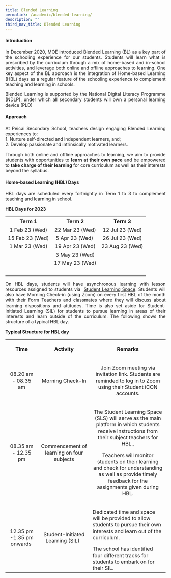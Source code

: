 ```yaml
---
title: Blended Learning
permalink: /academic/blended-learning/
description: ""
third_nav_title: Blended Learning
---
```

<h4><strong>Introduction</strong></h4>
<p><p align="justify">In December 2020, MOE introduced Blended Learning (BL) as a key part of the schooling experience for our students. Students will learn what is prescribed by the curriculum through a mix of home-based and in-school activities, and leverage both online and offline approaches to learning. One key aspect of the BL approach is the integration of Home-based Learning (HBL) days as a regular feature of the schooling experience to complement teaching and learning in schools.</p>
<p><p align="justify">Blended Learning is supported by the National Digital Literacy Programme (NDLP), under which all secondary students will own a personal learning device (PLD) </p>
<h4><strong>Approach</strong></h4>
<p><p align="justify">At Peicai Secondary School, teachers design engaging Blended Learning experiences to:<br />1. Nurture self-directed and independent learners, and;<br />2. Develop passionate and intrinsically motivated learners.</p>
<p><p align="justify">Through both online and offline approaches to learning, we aim to provide students with opportunities to  <strong>learn at their own pace</strong>&nbsp;and be empowered to&nbsp;<strong>take charge of their learning</strong>&nbsp;for core curriculum as well as their interests beyond the syllabus.&nbsp;</p>
<h4><strong>Home-based Learning (HBL) Days</strong></h4>
<p><p align="justify"> HBL days are scheduled every fortnightly in Term 1 to 3 to complement teaching and learning in school.</p>
<p><strong>HBL Days for 2023</strong></p>
</p>
<table style="margin-left: auto; margin-right: auto;">
<tbody>
<tr>
<th style="text-align: center;">Term 1</th>
<th style="text-align: center;">Term 2</th>
<th style="text-align: center;">Term 3</th>
</tr>
<tr>
<td style="text-align: center;">1 Feb 23 (Wed)</td>
<td style="text-align: center;">22 Mar 23 (Wed)</td>
<td style="text-align: center;">12 Jul 23 (Wed)</td>
</tr>
<tr>
<td style="text-align: center;">15 Feb 23 (Wed)</td>
<td style="text-align: center;">5 Apr 23 (Wed)&nbsp;</td>
<td style="text-align: center;">26 Jul 23 (Wed)
	</td>	
</tr>
<tr>
<td style="text-align: center;"> 1 Mar 23 (Wed)</td>
<td style="text-align: center;"> 19 Apr 23 (Wed)</td>	
<td style="text-align: center;">23 Aug 23 (Wed)
	</td>
	<tr>
<td style="text-align: center;"> </td>
<td style="text-align: center;"> 3 May 23 (Wed) </td>	
<td style="text-align: center;"></td>
	<tr>
<td style="text-align: center;"> </td>
<td style="text-align: center;"> 17 May 23 (Wed)</td>	
<td style="text-align: center;"></td>	
</tr>
<tr>
<td style="text-align: center;">&nbsp;</td>
<td style="text-align: center;">&nbsp;</td>
</td>
</tr>
</tbody>
</table>

<p><p align="justify">On HBL days, students will have asynchronous learning with lesson resources assigned to students via &nbsp;<a href="https://vle.learning.moe.edu.sg/login/" target="_blank" rel="noopener">Student Learning Space</a>.&nbsp;Students will also have Morning Check-in (using Zoom) on every first HBL of the month with their Form Teachers and classmates where they will discuss about learning dispositions and attitudes. Time is also set aside for Student-Initiated Learning (SIL) for students to pursue learning in areas of their interests and learn outside of the curriculum. The following shows the structure of a typical HBL day.</p>
<p><strong>Typical Structure for HBL day</strong></p>
<table>
<tbody>
<tr>
<th style="text-align: center;">
<p>Time</p>
</th>
<th style="text-align: center;">
<p>Activity</p>
</th>
<th style="text-align: center;">
<p>Remarks</p>
</th>
</tr>
<tr>
<td style="text-align: center;">
<p>08.20 am - 08.35 am</p>
</td>
<td style="text-align: center;">
<p>Morning Check-In</p>
</td>
<td style="text-align: center;">
<p>Join Zoom meeting via invitation link. Students are reminded to log in to Zoom using their Student iCON accounts.</p>
</td>
</tr>
<tr>
<td style="text-align: center;">
<p>08.35 am - 12.35 pm</p>
</td>
<td style="text-align: center;">
<p>Commencement of learning on four subjects</p>
</td>
<td style="text-align: center;">
<p>The Student Learning Space (SLS) will serve as the main platform in which students receive instructions from their subject teachers for HBL..</p>
<p>Teachers will monitor students on their learning and check for understanding as well as provide timely feedback for the assignments given during HBL.</p>
</td>
</tr>
<tr>
<td style="text-align: center;">
<p>12.35 pm -1.35 pm onwards&nbsp;</p>
</td>
<td style="text-align: center;">
<p>Student-Initiated Learning (SIL) &nbsp;</p>
</td>
<td>
<p>Dedicated time and space will be provided to allow students to pursue their own interests and learn out of the curriculum.</p>
The school has identified four different tracks for students to embark on for their SIL.
</td>
</tr>
</tbody>
</table>